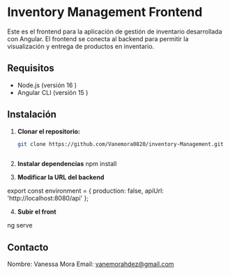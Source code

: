 # Inventory Management Frontend

Este es el frontend para la aplicación de gestión de inventario desarrollada con Angular. El frontend se conecta al backend para permitir la visualización y entrega de productos en inventario.

## Requisitos

- Node.js (versión 16 )
- Angular CLI (versión 15 )

## Instalación

1. **Clonar el repositorio:**

   ```bash
   git clone https://github.com/Vanemora0820/inventory-Management.git
 
2. **Instalar dependencias**
 npm install

3. **Modificar la URL del backend**

export const environment = {
  production: false,
  apiUrl: 'http://localhost:8080/api'
};

4. **Subir el front**

ng serve

## Contacto

Nombre: Vanessa Mora
Email: vanemorahdez@gmail.com

